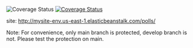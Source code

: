 ![Coverage Status](https://app.travis-ci.com/Vialor/swe1-app.svg?branch=main)
[![Coverage Status](https://coveralls.io/repos/github/Vialor/swe1-app/badge.svg?branch=main)](https://coveralls.io/github/Vialor/swe1-app?branch=main)



site: http://mysite-env.us-east-1.elasticbeanstalk.com/polls/ 

Note: For convenience, only main branch is protected, develop branch is not. Please test the protection on main.
